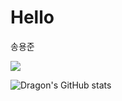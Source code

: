 # Hello

송용준


<img src="https://img.shields.io/badge/MySQL-4479A1?style=plastic&logo=MySQL&logoColor=white"/>


![Dragon's GitHub stats](https://github-readme-stats.vercel.app/api?username=dragonglyong&include_all_commits=true&theme=nord&hide_border=true&count_private=true)
